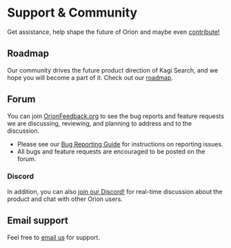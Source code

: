 # Support & Community

Get assistance, help shape the future of Orion and maybe even [contribute!](./contribute.md)

## Roadmap

Our community drives the future product direction of Kagi Search, and we hope you will become a part of it.
Check out our [roadmap](https://orionfeedback.org/roadmap).

## Forum
You can join [OrionFeedback.org](https://orionfeedback.org/) to see the bug reports and feature requests we are discussing, reviewing, and planning to address
and to the discussion.

- Please see our [Bug Reporting Guide](bug-reporting.md) for instructions on reporting issues.
- All bugs and feature requests are encouraged to be posted on the forum.

### Discord

In addition, you can also [join our Discord!](discord-server.md) for real-time discussion about
the product and chat with other Orion users.

## Email support

Feel free to [email us](email-support.md) for support.

